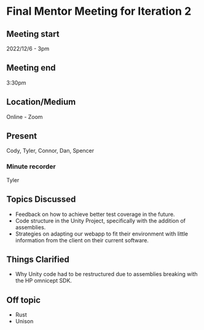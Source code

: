 # Final Mentor Meeting for Iteration 2

## Meeting start
2022/12/6 - 3pm

## Meeting end
3:30pm

## Location/Medium
Online - Zoom

## Present 
Cody, Tyler, Connor, Dan, Spencer

### Minute recorder
Tyler

## Topics Discussed

* Feedback on how to achieve better test coverage in the future.
* Code structure in the Unity Project, specifically with the addition of assemblies.
* Strategies on adapting our webapp to fit their environment with little information from the client on their current software.

## Things Clarified

* Why Unity code had to be restructured due to assemblies breaking with the HP omnicept SDK.

## Off topic

* Rust 
* Unison